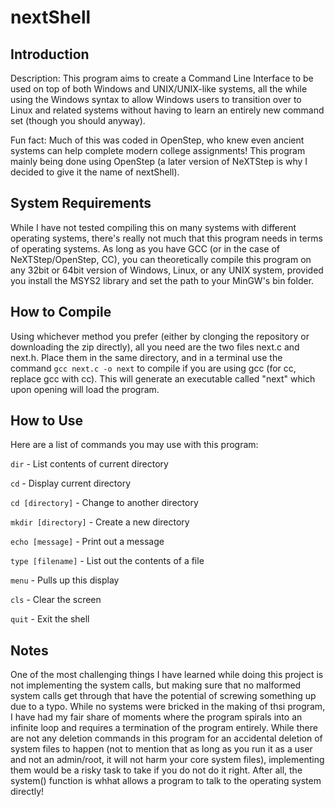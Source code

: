 # nextShell

## Introduction
Description: This program aims to create a Command Line Interface to be used on top of both Windows and UNIX/UNIX-like systems, all the while using the Windows syntax to allow Windows users to transition over to Linux and related systems without having to learn an entirely new command set (though you should anyway). 

Fun fact: Much of this was coded in OpenStep, who knew even ancient systems can help complete modern college assignments! This program mainly being done using OpenStep (a later version of NeXTStep is why I decided to give it the name of nextShell).

## System Requirements
While I have not tested compiling this on many systems with different operating systems, there's really not much that this program needs in terms of operating systems. As long as you have GCC (or in the case of NeXTStep/OpenStep, CC), you can theoretically compile this program on any 32bit or 64bit version of Windows, Linux, or any UNIX system, provided you install the MSYS2 library and set the path to your MinGW's bin folder.

## How to Compile
Using whichever method you prefer (either by clonging the repository or downloading the zip directly), all you need are the two files next.c and next.h. Place them in the same directory, and in a terminal use the command `gcc next.c -o next` to compile if you are using gcc (for cc, replace gcc with cc). This will generate an executable called "next" which upon opening will load the program.

## How to Use
Here are a list of commands you may use with this program:

`dir` - List contents of current directory 

`cd` - Display current directory

`cd [directory]` - Change to another directory

`mkdir [directory]` - Create a new directory

`echo [message]` - Print out a message

`type [filename]` - List out the contents of a file

`menu` - Pulls up this display 

`cls` - Clear the screen

`quit` - Exit the shell

## Notes
One of the most challenging things I have learned while doing this project is not implementing the system calls, but making sure that no malformed system calls get through that have the potential of screwing something up due to a typo. While no systems were bricked in the making of thsi program, I have had my fair share of moments where the program spirals into an infinite loop and requires a termination of the program entirely. While there are not any deletion commands in this program for an accidental deletion of system files to happen (not to mention that as long as you run it as a user and not an admin/root, it will not harm your core system files), implementing them would be a risky task to take if you do not do it right. After all, the system() function is whhat allows a program to talk to the operating system directly!
